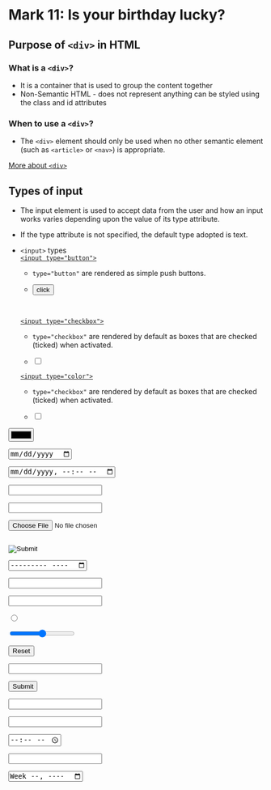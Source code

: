 # Mark 11: Is your birthday lucky?
## Purpose of `<div>` in HTML 
### What is a `<div>`?
- It is a container that is used to group the content together
- Non-Semantic HTML - does not represent anything 
can be styled using the class and id attributes
### When to use a `<div>`?
- The `<div>` element should only be used when no other semantic element (such as `<article>` or `<nav>`) is appropriate.

[More about `<div>`](https://developer.mozilla.org/en-US/docs/Web/HTML/Element/div#attributes)

## Types of input
- The input element is used to accept data from the user and how an input works varies depending upon the value of its type attribute. 
- If the type attribute is not specified, the default type adopted is text.
- `<input>` types <br />
    [`<input type="button">`](https://developer.mozilla.org/en-US/docs/Web/HTML/Element/input/button)
    - `type="button"` are rendered as simple push buttons.
    - <pre><input type="button" value="click"></pre><br />

    [`<input type="checkbox">`](https://developer.mozilla.org/en-US/docs/Web/HTML/Element/input/checkbox)
    - `type="checkbox"` are rendered by default as boxes that are checked (ticked) when activated.<br />
    - <pre><input type="checkbox"></pre>

    [`<input type="color">`](https://developer.mozilla.org/en-US/docs/Web/HTML/Element/input/checkbox)
    - `type="checkbox"` are rendered by default as boxes that are checked (ticked) when activated.<br />
    - <pre><input type="checkbox"></pre>

<pre><input type="color"></pre>
<pre><input type="date"></pre>
<pre><input type="datetime-local"></pre>
<pre><input type="datetime"></pre>
<pre><input type="email"></pre>
<pre><input type="file"></pre>
<pre><input type="hidden"></pre>
<pre><input type="image"></pre>
<pre><input type="month"></pre>
<pre><input type="number"></pre>
<pre><input type="password"></pre>
<pre><input type="radio"></pre>
<pre><input type="range"></pre>
<pre><input type="reset"></pre>
<pre><input type="search"></pre>
<pre><input type="submit"></pre>
<pre><input type="tel"></pre>
<pre><input type="text"></pre>
<pre><input type="time"></pre>
<pre><input type="url"></pre>
<pre><input type="week"></pre>
